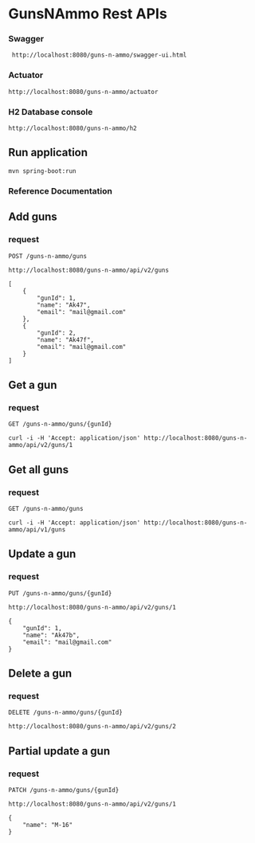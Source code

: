 # GunsNAmmo Rest APIs

### Swagger

     http://localhost:8080/guns-n-ammo/swagger-ui.html

### Actuator

    http://localhost:8080/guns-n-ammo/actuator

### H2 Database console

    http://localhost:8080/guns-n-ammo/h2

## Run application

    mvn spring-boot:run

### Reference Documentation

## Add guns

### request

`POST /guns-n-ammo/guns`

    http://localhost:8080/guns-n-ammo/api/v2/guns

    [
        {
            "gunId": 1,
            "name": "Ak47",
            "email": "mail@gmail.com"        
        },
        {
            "gunId": 2,
            "name": "Ak47f",
            "email": "mail@gmail.com"       
        }
    ]

## Get a gun

### request

`GET /guns-n-ammo/guns/{gunId}`

    curl -i -H 'Accept: application/json' http://localhost:8080/guns-n-ammo/api/v2/guns/1

## Get all guns

### request

`GET /guns-n-ammo/guns`

    curl -i -H 'Accept: application/json' http://localhost:8080/guns-n-ammo/api/v1/guns

## Update a gun

### request

`PUT /guns-n-ammo/guns/{gunId}`

    http://localhost:8080/guns-n-ammo/api/v2/guns/1

    {
        "gunId": 1,
        "name": "Ak47b",
        "email": "mail@gmail.com"    
    }

## Delete a gun

### request

`DELETE /guns-n-ammo/guns/{gunId}`

    http://localhost:8080/guns-n-ammo/api/v2/guns/2

## Partial update a gun

### request

`PATCH /guns-n-ammo/guns/{gunId}`

    http://localhost:8080/guns-n-ammo/api/v2/guns/1

    {
        "name": "M-16"    
    }




